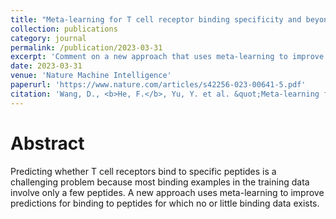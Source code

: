 ```yaml
---
title: "Meta-learning for T cell receptor binding specificity and beyond"
collection: publications
category: journal
permalink: /publication/2023-03-31
excerpt: 'Comment on a new approach that uses meta-learning to improve predictions for binding to peptides for which no or little binding data exists.'
date: 2023-03-31
venue: 'Nature Machine Intelligence'
paperurl: 'https://www.nature.com/articles/s42256-023-00641-5.pdf'
citation: 'Wang, D., <b>He, F.</b>, Yu, Y. et al. &quot;Meta-learning for T cell receptor binding specificity and beyond&quot;. <i>Nat Mach Intell</i> 5, 337–339 (2023).'
---
```

Abstract
========
Predicting whether T cell receptors bind to specific peptides is a challenging problem because most binding examples in the training data involve only a few peptides. A new approach uses meta-learning to improve predictions for binding to peptides for which no or little binding data exists.